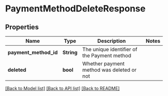 # PaymentMethodDeleteResponse

## Properties

Name | Type | Description | Notes
------------ | ------------- | ------------- | -------------
**payment_method_id** | **String** | The unique identifier of the Payment method | 
**deleted** | **bool** | Whether payment method was deleted or not | 

[[Back to Model list]](../README.md#documentation-for-models) [[Back to API list]](../README.md#documentation-for-api-endpoints) [[Back to README]](../README.md)


